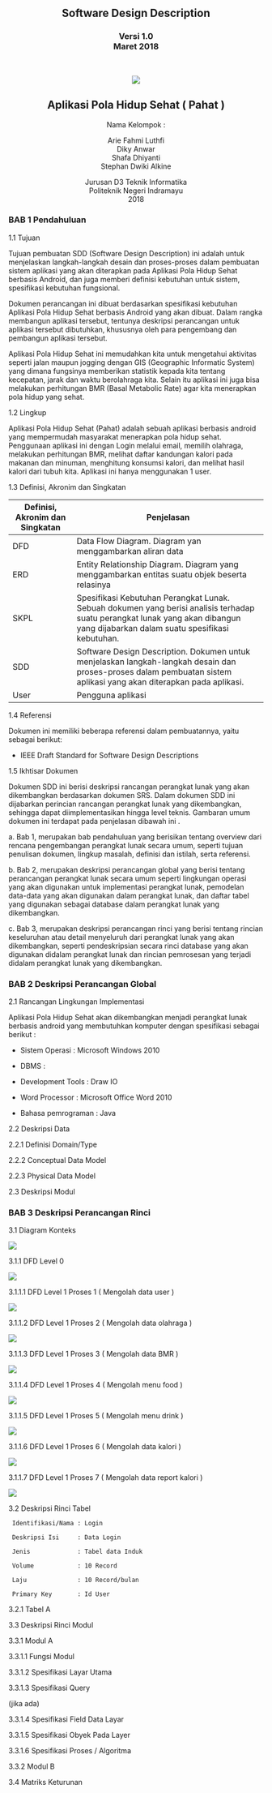 
<center><b><h2>Software Design Description</h2></b>

<h3>Versi 1.0<br>Maret 2018</h3>
<br>
 
 ![](http://i68.tinypic.com/24fbuvd.png)


<h2>Aplikasi Pola Hidup Sehat ( Pahat )</h2>

Nama Kelompok :

Arie Fahmi Luthfi<br>Diky Anwar<br>Shafa Dhiyanti<br>Stephan Dwiki Alkine

Jurusan D3 Teknik Informatika
<br>Politeknik Negeri Indramayu
<br>2018
</center>

<h3>BAB 1 Pendahuluan</h3>

1.1 Tujuan

Tujuan pembuatan SDD (Software Design Description) ini adalah untuk menjelaskan langkah-langkah desain dan proses-proses dalam pembuatan sistem aplikasi yang akan diterapkan pada Aplikasi Pola Hidup Sehat berbasis Android, dan juga memberi definisi kebutuhan untuk sistem, spesifikasi kebutuhan fungsional.

Dokumen perancangan ini dibuat berdasarkan spesifikasi kebutuhan Aplikasi Pola Hidup Sehat berbasis Android yang akan dibuat. Dalam rangka membangun aplikasi tersebut, tentunya deskripsi perancangan untuk aplikasi tersebut dibutuhkan, khususnya oleh para pengembang dan pembangun aplikasi tersebut.

Aplikasi Pola Hidup Sehat ini memudahkan kita untuk mengetahui aktivitas seperti jalan maupun jogging dengan GIS (Geographic Informatic System) yang dimana fungsinya memberikan statistik kepada kita tentang kecepatan, jarak dan waktu berolahraga kita. Selain itu aplikasi ini juga bisa melakukan perhitungan BMR (Basal Metabolic Rate) agar kita menerapkan pola hidup yang sehat.

1.2 Lingkup

Aplikasi Pola Hidup Sehat (Pahat) adalah sebuah aplikasi berbasis android yang mempermudah masyarakat menerapkan pola hidup sehat. Penggunaan aplikasi ini dengan Login melalui email, memilih olahraga, melakukan perhitungan BMR, melihat daftar kandungan kalori pada makanan dan minuman, menghitung konsumsi kalori, dan melihat hasil kalori dari tubuh kita. Aplikasi ini hanya menggunakan 1 user.

1.3 Definisi, Akronim dan Singkatan

| Definisi, Akronim dan Singkatan | Penjelasan |
| ----- | ----- |
| DFD | Data Flow Diagram. Diagram yan menggambarkan aliran data |
| ERD | Entity Relationship Diagram. Diagram yang menggambarkan entitas suatu objek beserta relasinya |
| SKPL | Spesifikasi Kebutuhan Perangkat Lunak. Sebuah dokumen yang berisi analisis terhadap suatu perangkat lunak yang akan dibangun yang dijabarkan dalam suatu spesifikasi kebutuhan. |
| SDD | Software Design Description. Dokumen untuk menjelaskan langkah-langkah desain dan proses-proses dalam pembuatan sistem aplikasi yang akan diterapkan pada aplikasi. |
| User | Pengguna aplikasi |

1.4 Referensi

Dokumen ini memiliki beberapa referensi dalam pembuatannya, yaitu sebagai berikut:


- IEEE Draft Standard for Software Design Descriptions

1.5 Ikhtisar Dokumen

Dokumen SDD ini berisi deskripsi rancangan perangkat lunak yang akan dikembangkan berdasarkan dokumen SRS. Dalam dokumen SDD ini dijabarkan perincian rancangan perangkat lunak yang dikembangkan, sehingga dapat diimplementasikan hingga level teknis. Gambaran umum dokumen ini terdapat pada penjelasan dibawah ini .

a. Bab 1, merupakan bab pendahuluan yang berisikan tentang overview dari rencana pengembangan perangkat lunak secara umum, seperti tujuan penulisan dokumen, lingkup masalah, definisi dan istilah, serta referensi.

b. Bab 2, merupakan deskripsi perancangan global yang berisi tentang perancangan perangkat lunak secara umum seperti lingkungan operasi yang akan digunakan untuk implementasi perangkat lunak, pemodelan data-data yang akan digunakan dalam perangkat lunak, dan daftar tabel yang digunakan sebagai database dalam perangkat lunak yang dikembangkan.

c. Bab 3, merupakan deskripsi perancangan rinci yang berisi tentang rincian keseluruhan atau detail menyeluruh dari perangkat lunak yang akan dikembangkan, seperti pendeskripsian secara rinci database yang akan digunakan didalam perangkat lunak dan rincian pemrosesan yang terjadi didalam perangkat lunak yang dikembangkan.

<h3>BAB 2 Deskripsi Perancangan Global</h3>

2.1 Rancangan Lingkungan Implementasi

Aplikasi Pola Hidup Sehat akan dikembangkan menjadi perangkat lunak berbasis android yang membutuhkan komputer dengan spesifikasi sebagai berikut :

- Sistem Operasi	: Microsoft Windows 2010

- DBMS				: 

- Development Tools	: Draw IO

- Word Processor	: Microsoft Office Word 2010

- Bahasa pemrograman : Java

2.2 Deskripsi Data

2.2.1 Definisi Domain/Type

2.2.2 Conceptual Data Model

2.2.3 Physical Data Model

2.3 Deskripsi Modul


<h3>BAB 3 Deskripsi Perancangan Rinci</h3>

3.1 Diagram Konteks

![](http://i64.tinypic.com/28md8bm.png)

3.1.1 DFD Level 0

![](http://i67.tinypic.com/r0bnsm.png)

3.1.1.1 DFD Level 1 Proses 1 ( Mengolah data user )

![](http://i66.tinypic.com/2us917k.jpg)

3.1.1.2 DFD Level 1 Proses 2 ( Mengolah data olahraga )

![](http://i68.tinypic.com/zo2hg.jpg)

3.1.1.3 DFD Level 1 Proses 3 ( Mengolah data BMR )

![](http://i68.tinypic.com/10dtahx.jpg)

3.1.1.4 DFD Level 1 Proses 4 ( Mengolah menu food )

![](http://i64.tinypic.com/2d6taon.jpg)

3.1.1.5 DFD Level 1 Proses 5 ( Mengolah menu drink )

![](http://i68.tinypic.com/2cngtis.jpg)

3.1.1.6 DFD Level 1 Proses 6 ( Mengolah data kalori )

![](http://i63.tinypic.com/n2d0lw.jpg)

3.1.1.7 DFD Level 1 Proses 7 ( Mengolah data report kalori )

![](http://i66.tinypic.com/23h81zb.jpg)

3.2 Deskripsi Rinci Tabel

     Identifikasi/Nama : Login
     
     Deskripsi Isi     : Data Login
     
     Jenis             : Tabel data Induk
     
     Volume            : 10 Record
     
     Laju              : 10 Record/bulan
     
     Primary Key       : Id User

3.2.1 Tabel A

3.3 Deskripsi Rinci Modul

3.3.1 Modul A

3.3.1.1 Fungsi Modul

3.3.1.2 Spesifikasi Layar Utama

3.3.1.3 Spesifikasi Query

(jika ada)

3.3.1.4 Spesifikasi Field Data Layar

3.3.1.5 Spesifikasi Obyek Pada Layer

3.3.1.6 Spesifikasi Proses / Algoritma

3.3.2 Modul B

3.4 Matriks Keturunan
